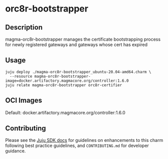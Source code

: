 # orc8r-bootstrapper

## Description

 magma-orc8r-bootstrapper manages the certificate bootstrapping process for newly registered gateways and gateways whose cert has expired

## Usage

```
juju deploy ./magma-orc8r-bootstrapper_ubuntu-20.04-amd64.charm \
  --resource magma-orc8r-bootstrapper-image=docker.artifactory.magmacore.org/controller:1.6.0
juju relate magma-orc8r-bootstrapper orc8r-certifier
```

## OCI Images

Default: docker.artifactory.magmacore.org/controller:1.6.0

## Contributing

Please see the [Juju SDK docs](https://juju.is/docs/sdk) for guidelines 
on enhancements to this charm following best practice guidelines, and
`CONTRIBUTING.md` for developer guidance.
